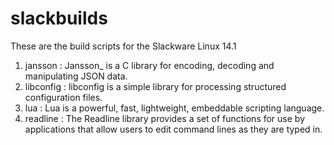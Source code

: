 # slackbuilds

These are the build scripts for the Slackware Linux 14.1

1. jansson : Jansson_ is a C library for encoding, decoding and manipulating JSON data.
2. libconfig : libconfig is a simple library for processing structured configuration files.
3. lua : Lua is a powerful, fast, lightweight, embeddable scripting language.
4. readline : The Readline library provides a set of functions for use by applications that allow users to edit command lines as they are typed in.
